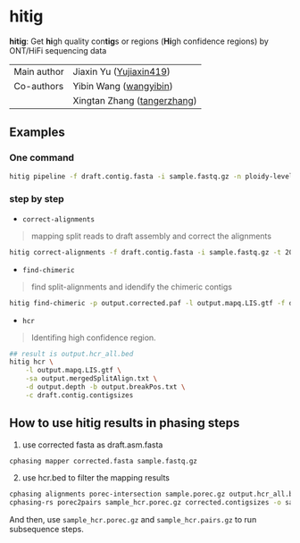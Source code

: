 # **hitig**
**hitig**: Get **hi**gh quality con**tig**s or regions (**Hi**gh confidence regions) by ONT/HiFi sequencing data

|         |                                                                          |
| ------- | -------------------------------------------------------------------------|
| Main author | Jiaxin Yu ([Yujiaxin419](http://github.com/Yujiaxin419))             |
| Co-authors  | Yibin Wang ([wangyibin](http://github.com/wangyibin))                |
|             | Xingtan Zhang ([tangerzhang](https://github.com/tangerzhang/))       |

## Examples
### One command 

```bash
hitig pipeline -f draft.contig.fasta -i sample.fastq.gz -n ploidy-level
```

### step by step
- `correct-alignments`
> mapping split reads to draft assembly and correct the alignments 
```bash
hitig correct-alignments -f draft.contig.fasta -i sample.fastq.gz -t 20 -n ploidy-level
```
- `find-chimeric`
> find split-alignments and idendify the chimeric contigs
```bash
hitig find-chimeric -p output.corrected.paf -l output.mapq.LIS.gtf -f draft.contig.fasta
```
- `hcr`
> Identifing high confidence region.
```bash
## result is output.hcr_all.bed
hitig hcr \
    -l output.mapq.LIS.gtf \
    -sa output.mergedSplitAlign.txt \
    -d output.depth -b output.breakPos.txt \
    -c draft.contig.contigsizes
```

## How to use hitig results in phasing steps
1. use corrected fasta as draft.asm.fasta
```bash
cphasing mapper corrected.fasta sample.fastq.gz
```
2. use hcr.bed to filter the mapping results 
```bash
cphasing alignments porec-intersection sample.porec.gz output.hcr_all.bed sample_hcr.porec.gz
cphasing-rs porec2pairs sample_hcr.porec.gz corrected.contigsizes -o sample_hcr.pairs.gz 
```
And then, use `sample_hcr.porec.gz` and `sample_hcr.pairs.gz` to run subsequence steps.

